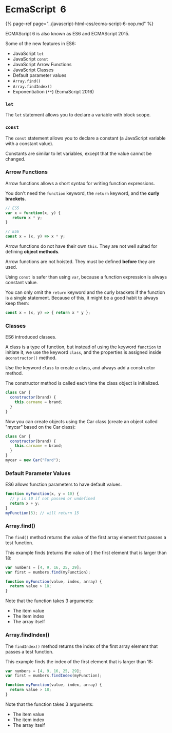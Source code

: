 # EcmaScript 6

{% page-ref page="../javascript-html-css/ecma-script-6-oop.md" %}

ECMAScript 6 is also known as ES6 and ECMAScript 2015. 

Some of the new features in ES6:

* JavaScript `let`
* JavaScript `const`
* JavaScript Arrow Functions
* JavaScript Classes
* Default parameter values
* `Array.find()`
* `Array.findIndex()`
* Exponentiation \(`**`\) \(EcmaScript 2016\)

###  `let`

The `let` statement allows you to declare a variable with block scope. 

### `const`

The `const` statement allows you to declare a constant \(a JavaScript variable with a constant value\).

Constants are similar to let variables, except that the value cannot be changed.

### Arrow Functions

Arrow functions allows a short syntax for writing function expressions.

You don't need the `function` keyword, the `return` keyword, and the **curly brackets**.

```javascript
// ES5
var x = function(x, y) {
   return x * y;
}

// ES6
const x = (x, y) => x * y;
```

Arrow functions do not have their own `this`. They are not well suited for defining **object methods**.

Arrow functions are not hoisted. They must be defined **before** they are used.

Using `const` is safer than using `var`, because a function expression is always constant value.

You can only omit the `return` keyword and the curly brackets if the function is a single statement. Because of this, it might be a good habit to always keep them:

```javascript
const x = (x, y) => { return x * y };
```

### Classes

ES6 introduced classes.

A class is a type of function, but instead of using the keyword `function` to initiate it, we use the keyword `class`, and the properties is assigned inside a`constructor()` method.

Use the keyword `class` to create a class, and always add a constructor method.

The constructor method is called each time the class object is initialized.

```javascript
class Car {
  constructor(brand) {
    this.carname = brand;
  }
}
```

Now you can create objects using the Car class \(create an object called "mycar" based on the Car class\): 

```javascript
class Car {
  constructor(brand) {
    this.carname = brand;
  }
}
mycar = new Car("Ford");
```

### Default Parameter Values

ES6 allows function parameters to have default values.

```javascript
function myFunction(x, y = 10) {
  // y is 10 if not passed or undefined
  return x + y;
}
myFunction(5); // will return 15
```

### Array.find\(\)

The `find()` method returns the value of the first array element that passes a test function.

This example finds \(returns the value of \) the first element that is larger than 18:

```javascript
var numbers = [4, 9, 16, 25, 29];
var first = numbers.find(myFunction);

function myFunction(value, index, array) {
  return value > 18;
}
```

Note that the function takes 3 arguments:

* The item value
* The item index
* The array itself

### Array.findIndex\(\)

The `findIndex()` method returns the index of the first array element that passes a test function.

This example finds the index of the first element that is larger than 18:

```javascript
var numbers = [4, 9, 16, 25, 29];
var first = numbers.findIndex(myFunction);

function myFunction(value, index, array) {
  return value > 18;
}
```

Note that the function takes 3 arguments:

* The item value
* The item index
* The array itself

